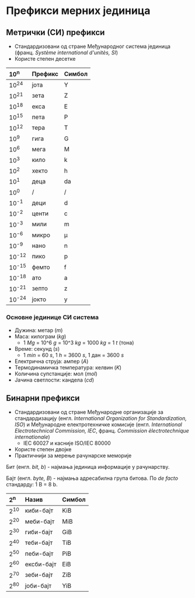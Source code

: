 # Префикси мерних јединица

## Метрички (СИ) префикси

- Стандардизовани од стране Међународног система јединица (франц. *Système international d'unitès, SI*)
- Користе степен десетке

10<sup>n</sup>     | Префикс   | Симбол
:------------------|:----------|:------
10<sup>24</sup>    | јота      | Y
10<sup>21</sup>    | зета      | Z
10<sup>18</sup>    | екса      | E
10<sup>15</sup>    | пета      | P
10<sup>12</sup>    | тера      | T
10<sup>9</sup>     | гига      | G
10<sup>6</sup>     | мега      | M
10<sup>3</sup>     | кило      | k
10<sup>2</sup>     | хекто     | h
10<sup>1</sup>     | деца      | da
10<sup>0</sup>     | /         | /
10<sup>-1</sup>    | деци      | d
10<sup>-2</sup>    | центи     | c
10<sup>-3</sup>    | мили      | m
10<sup>-6</sup>    | микро     | µ
10<sup>-9</sup>    | нано      | n
10<sup>-12</sup>   | пико      | p
10<sup>-15</sup>   | фемто     | f
10<sup>-18</sup>   | ато       | a
10<sup>-21</sup>   | зепто     | z
10<sup>-24</sup>   | јокто     | y

### Основне јединице СИ система

- Дужина: метар (*m*)
- Маса: килограм (*kg*)
	- 1 *Mg* = 10^6 *g* = 10^3 *kg* = 1000 *kg* = 1 *t* (тона)
- Време: секунд (*s*)
	- 1 *min* = 60 *s*, 1 *h* = 3600 *s*, 1 дан = 3600 *s*
- Електрична струја: ампер (*A*)
- Термодинамичка температура: келвин (*K*)
- Количина супстанције: мол (*mol*)
- Јачина светлости: кандела (*cd*)

## Бинарни префикси

- Стандардизовани од стране Међународне организације за стандардизацију (енгл. *International Organization for Standardization, ISO*) и Међународне електротехничке комисије (енгл. *International Electrotechnical Commission, IEC*, франц. *Commission èlectrotechnique internationale*)
	- IEC 60027 и касније ISO/IEC 80000
- Користе степен двојке
- Практичнији за мерење рачунарске меморије

Бит (енгл. *bit, b*) - најмања јединица информације у рачунарству.

Бајт (енгл. *byte, B*) - најмања адресабилна група битова. По *de facto* стандарду: 1 B = 8 b.

2<sup>n</sup>      | Назив       | Симбол
:------------------|:------------|:------
2<sup>10</sup>     | киби-бајт      | KiB
2<sup>20</sup>     | меби-бајт      | MiB
2<sup>30</sup>     | гиби-бајт      | GiB
2<sup>40</sup>     | теби-бајт      | TiB
2<sup>50</sup>     | пеби-бајт      | PiB
2<sup>60</sup>     | ексби-бајт     | EiB
2<sup>70</sup>     | зеби-бајт      | ZiB
2<sup>80</sup>     | јоби-бајт      | YiB
